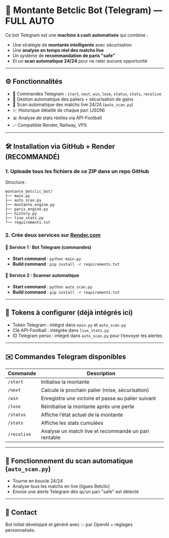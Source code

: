 # 🧠 Montante Betclic Bot (Telegram) — FULL AUTO

Ce bot Telegram est une **machine à cash automatisée** qui combine :
- Une stratégie de **montante intelligente** avec sécurisation
- Une **analyse en temps réel des matchs live**
- Un système de **recommandation de paris "safe"**
- Et un **scan automatique 24/24** pour ne rater aucune opportunité

---

## ⚙️ Fonctionnalités
- 📲 Commandes Telegram : `start`, `next`, `win`, `lose`, `status`, `stats`, `recolive`
- 🔁 Gestion automatique des paliers + sécurisation de gains
- 📡 Scan automatique des matchs live 24/24 (`auto_scan.py`)
- 💹 Historique détaillé de chaque pari (JSON)
- 📊 Analyse de stats réelles via API-Football
- ✅ Compatible Render, Railway, VPS

---

## 🛠️ Installation via GitHub + Render (RECOMMANDÉ)

### 1. Uploade tous les fichiers de ce ZIP dans un **repo GitHub**
Structure :
```
montante_betclic_bot/
├── main.py
├── auto_scan.py
├── montante_engine.py
├── paris_engine.py
├── history.py
├── live_stats.py
└── requirements.txt
```

### 2. Crée deux services sur [Render.com](https://render.com)

#### 🔹 Service 1 : Bot Telegram (commandes)
- **Start command** : `python main.py`
- **Build command** : `pip install -r requirements.txt`

#### 🔹 Service 2 : Scanner automatique
- **Start command** : `python auto_scan.py`
- **Build command** : `pip install -r requirements.txt`

---

## 🔐 Tokens à configurer (déjà intégrés ici)

- Token Telegram : intégré dans `main.py` et `auto_scan.py`
- Clé API-Football : intégrée dans `live_stats.py`
- ID Telegram perso : intégré dans `auto_scan.py` pour t’envoyer les alertes

---

## ✉️ Commandes Telegram disponibles

| Commande     | Description |
|--------------|-------------|
| `/start`     | Initialise la montante |
| `/next`      | Calcule le prochain palier (mise, sécurisation) |
| `/win`       | Enregistre une victoire et passe au palier suivant |
| `/lose`      | Réinitialise la montante après une perte |
| `/status`    | Affiche l’état actuel de la montante |
| `/stats`     | Affiche les stats cumulées |
| `/recolive`  | Analyse un match live et recommande un pari rentable |

---

## 📡 Fonctionnement du scan automatique (`auto_scan.py`)
- Tourne en boucle 24/24
- Analyse tous les matchs en live (ligues Betclic)
- Envoie une alerte Telegram dès qu’un pari "safe" est détecté

---

## 🤝 Contact
Bot initial développé et généré avec 💥 par OpenAI + réglages personnalisés.